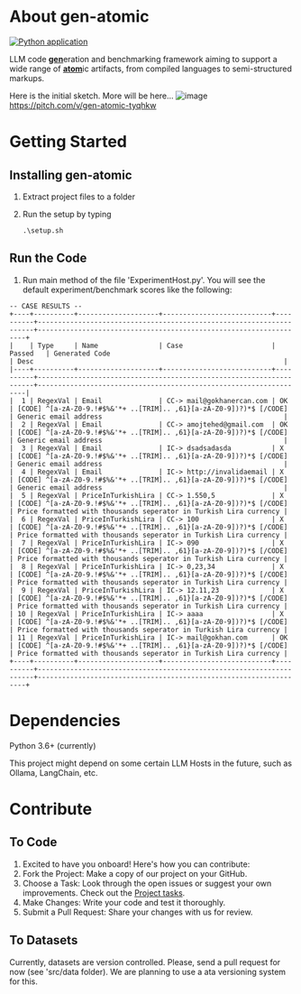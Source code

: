 # About gen-atomic
[![Python application](https://github.com/gokhanercan/gen-atomic/actions/workflows/python-app.yml/badge.svg?branch=master)](https://github.com/gokhanercan/gen-atomic/actions/workflows/python-app.yml)

LLM code <u>**gen**</u>eration and benchmarking framework aiming to support a wide range of <u>**atom**</U>ic artifacts, from compiled languages to semi-structured markups.

Here is the initial sketch. More will be here...
![image](https://github.com/gokhanercan/gen-atomic/assets/1479777/912bada9-f907-4a4a-9ea7-341d3da60403)
https://pitch.com/v/gen-atomic-tyqhkw

# Getting Started

## Installing gen-atomic

1. Extract project files to a folder
2. Run the setup by typing

   ```
   .\setup.sh
   ```

## Run the Code

1. Run main method of the file 'ExperimentHost.py'. You will see the default experiment/benchmark scores like the following:

```
-- CASE RESULTS --
+----+----------+--------------------+---------------------------+----------+---------------------------------------------------------------------+-------------------------------------------------------------------+
|    | Type     | Name               | Case                      | Passed   | Generated Code                                                      | Desc                                                              |
|----+----------+--------------------+---------------------------+----------+---------------------------------------------------------------------+-------------------------------------------------------------------|
|  1 | RegexVal | Email              | CC-> mail@gokhanercan.com | OK       | [CODE] ^[a-zA-Z0-9.!#$%&'*+ ..[TRIM].. ,61}[a-zA-Z0-9])?)*$ [/CODE] | Generic email address                                             |
|  2 | RegexVal | Email              | CC-> amojtehed@gmail.com  | OK       | [CODE] ^[a-zA-Z0-9.!#$%&'*+ ..[TRIM].. ,61}[a-zA-Z0-9])?)*$ [/CODE] | Generic email address                                             |
|  3 | RegexVal | Email              | IC-> dsadsadasda          | X        | [CODE] ^[a-zA-Z0-9.!#$%&'*+ ..[TRIM].. ,61}[a-zA-Z0-9])?)*$ [/CODE] | Generic email address                                             |
|  4 | RegexVal | Email              | IC-> http://invalidaemail | X        | [CODE] ^[a-zA-Z0-9.!#$%&'*+ ..[TRIM].. ,61}[a-zA-Z0-9])?)*$ [/CODE] | Generic email address                                             |
|  5 | RegexVal | PriceInTurkishLira | CC-> 1.550,5              | X        | [CODE] ^[a-zA-Z0-9.!#$%&'*+ ..[TRIM].. ,61}[a-zA-Z0-9])?)*$ [/CODE] | Price formatted with thousands seperator in Turkish Lira currency |
|  6 | RegexVal | PriceInTurkishLira | CC-> 100                  | X        | [CODE] ^[a-zA-Z0-9.!#$%&'*+ ..[TRIM].. ,61}[a-zA-Z0-9])?)*$ [/CODE] | Price formatted with thousands seperator in Turkish Lira currency |
|  7 | RegexVal | PriceInTurkishLira | IC-> 090                  | X        | [CODE] ^[a-zA-Z0-9.!#$%&'*+ ..[TRIM].. ,61}[a-zA-Z0-9])?)*$ [/CODE] | Price formatted with thousands seperator in Turkish Lira currency |
|  8 | RegexVal | PriceInTurkishLira | IC-> 0,23,34              | X        | [CODE] ^[a-zA-Z0-9.!#$%&'*+ ..[TRIM].. ,61}[a-zA-Z0-9])?)*$ [/CODE] | Price formatted with thousands seperator in Turkish Lira currency |
|  9 | RegexVal | PriceInTurkishLira | IC-> 12.11,23             | X        | [CODE] ^[a-zA-Z0-9.!#$%&'*+ ..[TRIM].. ,61}[a-zA-Z0-9])?)*$ [/CODE] | Price formatted with thousands seperator in Turkish Lira currency |
| 10 | RegexVal | PriceInTurkishLira | IC-> aaaa                 | X        | [CODE] ^[a-zA-Z0-9.!#$%&'*+ ..[TRIM].. ,61}[a-zA-Z0-9])?)*$ [/CODE] | Price formatted with thousands seperator in Turkish Lira currency |
| 11 | RegexVal | PriceInTurkishLira | IC-> mail@gokhan.com      | OK       | [CODE] ^[a-zA-Z0-9.!#$%&'*+ ..[TRIM].. ,61}[a-zA-Z0-9])?)*$ [/CODE] | Price formatted with thousands seperator in Turkish Lira currency |
+----+----------+--------------------+---------------------------+----------+---------------------------------------------------------------------+-------------------------------------------------------------------+
```

# Dependencies

Python 3.6+ (currently)

This project might depend on some certain LLM Hosts in the future, such as Ollama, LangChain, etc.

# Contribute

## To Code

1. Excited to have you onboard! Here's how you can contribute:
2. Fork the Project: Make a copy of our project on your GitHub.
3. Choose a Task: Look through the open issues or suggest your own improvements. Check out the [Project tasks](https://github.com/users/gokhanercan/projects/3).
4. Make Changes: Write your code and test it thoroughly.
5. Submit a Pull Request: Share your changes with us for review.

## To Datasets

Currently, datasets are version controlled. Please, send a pull request for now (see 'src/data folder). We are planning to use a ata versioning system for this.
